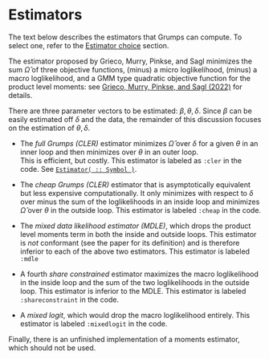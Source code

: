 # Estimators

The text below describes the estimators that Grumps can compute.  To select one, refer to the [Estimator choice](@ref) section.

The estimator proposed by Grieco, Murry, Pinkse, and Sagl minimizes the sum $\hat\Omega$ of three objective functions, (minus) a micro loglikelihood, (minus) a macro loglikelihood, and a GMM type quadratic objective function for the product level moments: see [Grieco, Murry, Pinkse, and Sagl (2022)](http://joris.pinkse.org/paper/grumps/) for details.  

There are three parameter vectors to be estimated: $\beta,\theta,\delta$.  Since $\beta$ can be easily estimated off $\delta$ and the data, the remainder of this discussion focuses on the estimation of $\theta,\delta$.

* The *full Grumps (CLER)* estimator minimizes $\hat\Omega$ over $\delta$ for a given $\theta$ in an inner loop and then minimizes over $\theta$ in an outer loop.  
    This is efficient, but costly. This estimator is labeled as `:cler` in the code. See [`Estimator( :: Symbol )`](@ref).

* The *cheap Grumps (CLER)*  estimator that is asymptotically equivalent but less expensive computationally. It only minimizes with respect to $\delta$ over minus the sum of the loglikelihoods in an inside loop and minimizes $\hat \Omega$ over $\theta$ in the outside loop. This estimator is labeled `:cheap` in the code. 

* The *mixed data likelihood estimator (MDLE)*, which drops the product level moments term in both the inside and outside loops.  This estimator is *not* conformant (see the paper for its definition) and is therefore inferior to each of the above two estimators. This estimator is labeled `:mdle`

* A fourth *share constrained* estimator maximizes the macro loglikelihood in the inside loop and the sum of the two loglikelihoods in the outside loop.  This  estimator is inferior to the MDLE. This estimator is labeled `:shareconstraint` in the code.

* A *mixed logit*, which would drop the macro loglikelihood entirely. This estimator is labeled `:mixedlogit` in the code. 

Finally, there is an unfinished implementation of a moments estimator, which should not be used.
